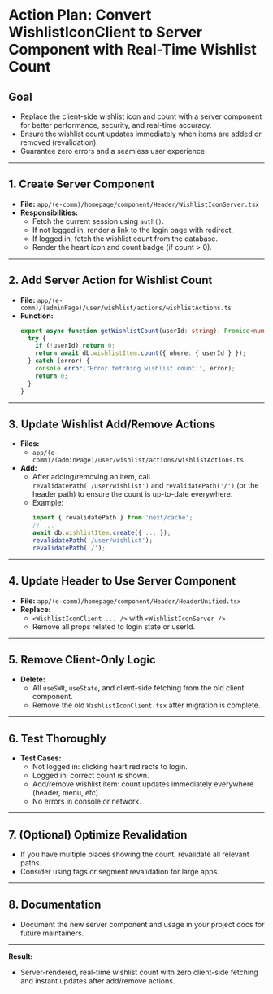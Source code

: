 # Action Plan: Convert WishlistIconClient to Server Component with Real-Time Wishlist Count

## Goal
- Replace the client-side wishlist icon and count with a server component for better performance, security, and real-time accuracy.
- Ensure the wishlist count updates immediately when items are added or removed (revalidation).
- Guarantee zero errors and a seamless user experience.

---

## 1. Create Server Component
- **File:** `app/(e-comm)/homepage/component/Header/WishlistIconServer.tsx`
- **Responsibilities:**
  - Fetch the current session using `auth()`.
  - If not logged in, render a link to the login page with redirect.
  - If logged in, fetch the wishlist count from the database.
  - Render the heart icon and count badge (if count > 0).

---

## 2. Add Server Action for Wishlist Count
- **File:** `app/(e-comm)/(adminPage)/user/wishlist/actions/wishlistActions.ts`
- **Function:**
  ```ts
  export async function getWishlistCount(userId: string): Promise<number> {
    try {
      if (!userId) return 0;
      return await db.wishlistItem.count({ where: { userId } });
    } catch (error) {
      console.error('Error fetching wishlist count:', error);
      return 0;
    }
  }
  ```

---

## 3. Update Wishlist Add/Remove Actions
- **Files:**
  - `app/(e-comm)/(adminPage)/user/wishlist/actions/wishlistActions.ts`
- **Add:**
  - After adding/removing an item, call `revalidatePath('/user/wishlist')` and `revalidatePath('/')` (or the header path) to ensure the count is up-to-date everywhere.
  - Example:
    ```ts
    import { revalidatePath } from 'next/cache';
    // ...
    await db.wishlistItem.create({ ... });
    revalidatePath('/user/wishlist');
    revalidatePath('/');
    ```

---

## 4. Update Header to Use Server Component
- **File:** `app/(e-comm)/homepage/component/Header/HeaderUnified.tsx`
- **Replace:**
  - `<WishlistIconClient ... />` with `<WishlistIconServer />`
  - Remove all props related to login state or userId.

---

## 5. Remove Client-Only Logic
- **Delete:**
  - All `useSWR`, `useState`, and client-side fetching from the old client component.
  - Remove the old `WishlistIconClient.tsx` after migration is complete.

---

## 6. Test Thoroughly
- **Test Cases:**
  - Not logged in: clicking heart redirects to login.
  - Logged in: correct count is shown.
  - Add/remove wishlist item: count updates immediately everywhere (header, menu, etc).
  - No errors in console or network.

---

## 7. (Optional) Optimize Revalidation
- If you have multiple places showing the count, revalidate all relevant paths.
- Consider using tags or segment revalidation for large apps.

---

## 8. Documentation
- Document the new server component and usage in your project docs for future maintainers.

---

**Result:**
- Server-rendered, real-time wishlist count with zero client-side fetching and instant updates after add/remove actions. 